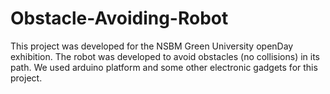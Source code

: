 # Obstacle-Avoiding-Robot
This project was developed for the NSBM Green University openDay exhibition. The robot was developed to avoid obstacles (no collisions) in its path. We used arduino platform and some other electronic gadgets for this project.
